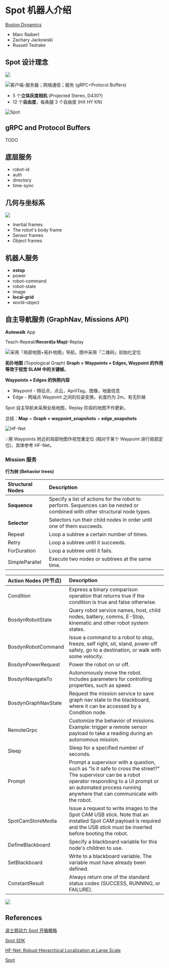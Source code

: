 # Spot 机器人介绍

[Boston Dynamics](https://www.bostondynamics.com)

* Marc Raibert
* Zachary Jackowski
* Russell Tedrake

## Spot 设计理念

![](.gitbook/assets/spotmini.jpg)

![&#x5BA2;&#x6237;&#x7AEF;-&#x670D;&#x52A1;&#x5668;&#xFF1B;&#x7F51;&#x7EDC;&#x901A;&#x4FE1;&#xFF1B;&#x670D;&#x52A1; \(gRPC+Protocol Buffers\)](.gitbook/assets/api_top_level.png)

* 5 个**立体灰度相机** \(Projected Stereo, D430?\)
* 12 个**自由度**，每条腿 3 个自由度 \(HX HY KN\)

![Spot](.gitbook/assets/spotanatomy.png)

## gRPC and Protocol Buffers

TODO

## 底层服务

* robot-id
* auth
* directory
* time-sync

## 几何与坐标系

![](.gitbook/assets/spotframes.png)

* Inertial frames
* The robot's body frame
* Sensor frames
* Object frames

## 机器人服务

* **estop**
* power
* robot-command
* robot-state
* image
* **local-grid**
* world-object

## 自主导航服务 \(GraphNav, Missions API\)

**Autowalk** App

Teach-Repeat/**Record\(a Map\)**-Replay

![&#x91C7;&#x7528;&#x300C;&#x5C40;&#x90E8;&#x5730;&#x56FE;+&#x62D3;&#x6251;&#x5730;&#x56FE;&#x300D;&#x5BFC;&#x822A;&#xFF0C;&#x56FE;&#x4E2D;&#x91C7;&#x7528;&#x300C;&#x4E8C;&#x7EF4;&#x7801;&#x300D;&#x521D;&#x59CB;&#x5316;&#x5B9A;&#x4F4D;](.gitbook/assets/tech_summary3.png)

**拓扑地图** \(Topological Graph\) **Graph = Waypoints + Edges, Waypoint 的作用等效于视觉 SLAM 中的关键帧**。

**Waypoints + Edges 的快照内容**

* Waypoint - 特征点，点云，AprilTag，图像，地面信息
* Edge - 两端点 Waypoint 之间的位姿变换，长度约为 2m，有无阶梯

Spot 自主导航未采用全局地图，Replay 阶段的地图不作更新。

总结：**Map** = **Graph + waypoint\_snapshots** + **edge\_snapshots**

![HF-Net](.gitbook/assets/pipeline.jpg)

💡用 Waypoints 附近的局部地图作视觉重定位 \(相对于某个 Waypoint 进行局部定位\)，具体参考 HF-Net。

### Mission 服务

**行为树 \(**Behavior trees**\)**

| Structural Nodes | Description |
| :--- | :--- |
| **Sequence** | Specify a list of actions for the robot to perform. Sequences can be nested or combined with other structural node types. |
| **Selector** | Selectors run their child nodes in order until one of them succeeds. |
| Repeat | Loop a subtree a certain number of times. |
| Retry | Loop a subtree until it succeeds. |
| ForDuration | Loop a subtree until it fails. |
| SimpleParallel | Execute two nodes or subtrees at the same time. |

| Action Nodes \(叶节点\) | Description |
| :--- | :--- |
| Condition | Express a binary comparison operation that returns true if the condition is true and false otherwise. |
| BosdynRobotState | Query robot service names, host, child nodes, battery, comms, E-Stop, kinematic and other robot system states. |
| BosdynRobotCommand | Issue a command to a robot to stop, freeze, self right, sit, stand, power off safely, go to a destination, or walk with some velocity. |
| BosdynPowerRequest | Power the robot on or off. |
| BosdynNavigateTo | Autonomously move the robot. Includes parameters for controlling properties, such as speed. |
| BosdynGraphNavState | Request the mission service to save graph nav state to the blackboard, where it can be accessed by a Condition node. |
| RemoteGrpc | Customize the behavior of missions. Example: trigger a remote sensor payload to take a reading during an autonomous mission. |
| Sleep | Sleep for a specified number of seconds. |
| Prompt | Prompt a supervisor with a question, such as "Is it safe to cross the street?" The supervisor can be a robot operator responding to a UI prompt or an automated process running anywhere that can communicate with the robot. |
| SpotCamStoreMedia | Issue a request to write images to the Spot CAM USB stick. Note that an installed Spot CAM payload is required and the USB stick must be inserted before booting the robot. |
| DefineBlackboard | Specify a blackboard variable for this node's children to use. |
| SetBlackboard | Write to a blackboard variable. The variable must have already been defined. |
| ConstantResult | Always return one of the standard status codes \(SUCCESS, RUNNING, or FAILURE\). |

![](.gitbook/assets/complextree.png)





## References

[波士顿动力 Spot 开箱概略](https://zhuanlan.zhihu.com/p/146362311)

[Spot SDK](https://github.com/boston-dynamics/spot-sdk)

[HF-Net: Robust Hierarchical Localization at Large Scale](https://github.com/ethz-asl/hfnet)

[Spot](https://robots.ieee.org/robots/spotmini/)

